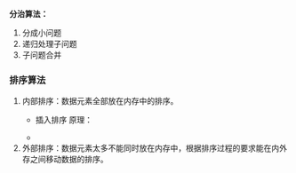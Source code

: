 **分治算法：**  
1. 分成小问题
2. 递归处理子问题  
3. 子问题合并  

### 排序算法
1. 内部排序：数据元素全部放在内存中的排序。
   - 插入排序
     原理：
     
   - 
2. 外部排序：数据元素太多不能同时放在内存中，根据排序过程的要求能在内外存之间移动数据的排序。
